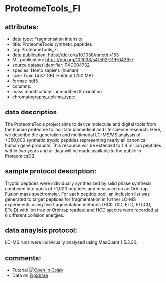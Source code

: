 # ProteomeTools_FI

## attributes:
- data type: Fragmentation intensity
- title: ProteomeTools synthetic peptides
- tag: ProteomeTools_FI
- data publication: https://doi.org/10.1038/nmeth.4153
- ML publication: https://doi.org/10.1038/s41592-019-0426-7
- source dataset identifier: PXD004732
- species: Homo sapiens (human)
- size: Train (4.87 GB). Holdout (250 MB)
- format: hdf5
- columns: 
- mass modifications: unmodified & oxidation
- chromatography_column_type: <unknown>

## data description
The ProteomeTools project aims to derive molecular and digital
tools from the human proteome to facilitate biomedical and life science research.
Here, we describe the generation and multimodal LC-MS/MS analysis of >350,000
synthetic tryptic peptides representing nearly all canonical human gene products. This
resource will be extended to 1.4 million peptides within two years and all data will be
made available to the public in ProteomicsDB.

## sample protocol description:
Tryptic peptides were individually synthesized by solid
phase synthesis, combined into pools of ~1,000 peptides and measured on an Orbitrap
Fusion mass spectrometer. For each peptide pool, an inclusion list was generated to
target peptides for fragmentation in further LC-MS experiments using five
fragmentation methods (HCD, CID, ETD, EThCD, ETciD) with ion trap or Orbitrap
readout and HCD spectra were recorded at 6 different collision energies.

## data anaylsis protocol:
LC-MS runs were individually analyzed using MaxQuant 1.5.3.30.

## comments:
- Tutorial [![Open In Colab](https://colab.research.google.com/assets/colab-badge.svg)](https://colab.research.google.com/github/ProteomicsML/Fragmentation/blob/main/datasets/ProteomeTools/ProteomeTools%20Fragmentation.ipynb)
- Data on [FigShare](https://figshare.com/articles/dataset/ProteomeTools_-_Prosit_fragmentation_-_Data/6860261)

